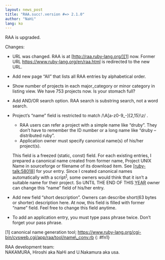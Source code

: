 ```yaml
---
layout: news_post
title: "RAA.succ!.version #=> 2.1.0"
author: "NaHi"
lang: ko
---
```


RAA is upgraded.

Changes:

* URL was changed. RAA is at [http://raa.ruby-lang.org/][1] now. Former
  URL https://www.ruby-lang.org/en/raa.html is redirected to the new URL.
* Add new page “All” that lists all RAA entries by alphabetical order.
* Show number of projects in each major\_category or minor category in
  listing view. We have 753 projects now. Is your stomach full?
* Add AND/OR search option. RAA search is substring search, not a word
  search.
* Project’s “name” field is restricted to match
  /\\A\[a-z0-9\_-\]\{2,15}\\z/ .
  * RAA users can refer a project with a simple name like “druby”. They
    don’t have to remember the ID number or a long name like “druby –
    distributed ruby”.
  * Application owner must specify canonical name(s) of his/her
    project(s).

  This field is a freezed (static, const) field. For each existing
  entries, I prepared a canonical name created from former name, Project
  UNIX Name in sourceforge or filename of its download item. See
  [\[ruby-talk:58018\]][2] for your entry. Since I created canonical
  names automatically with a script<sup>[1](#fn1)</sup>, some owners
  would think that it isn’t a suitable name for their project. So UNTIL
  THE END OF THIS <abbr title="2002">YEAR</abbr> owner can change
  this “name” field of his/her entry.
* Add new field “short description”. Owners can describe short(63 bytes
  or shorter) description here. At now, this field is filled with former
  “name” field. Feel free to change this field anytime.
* To add an application entry, you must type pass phrase twice. Don’t
  forget your pass phrase.

\[1\] canonical name generation tool;
https://www.ruby-lang.org/cgi-bin/cvsweb.cgi/app/raa/tool/name\_conv.rb
{: #fn1}

RAA development team:<br>
NAKAMURA, Hiroshi aka NaHi and U.Nakamura aka usa.


[1]: http://raa.ruby-lang.org/
[2]: https://blade.ruby-lang.org/ruby-talk/58018

